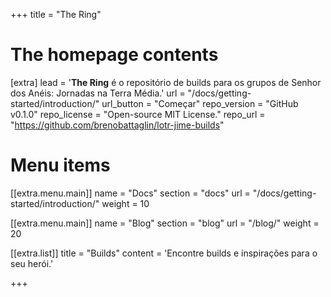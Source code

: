 +++
title = "The Ring"

# The homepage contents
[extra]
lead = '<b>The Ring</b> é o repositório de builds para os grupos de Senhor dos Anéis: Jornadas na Terra Média.'
url = "/docs/getting-started/introduction/"
url_button = "Começar"
repo_version = "GitHub v0.1.0"
repo_license = "Open-source MIT License."
repo_url = "https://github.com/brenobattaglin/lotr-jime-builds"

# Menu items
[[extra.menu.main]]
name = "Docs"
section = "docs"
url = "/docs/getting-started/introduction/"
weight = 10

[[extra.menu.main]]
name = "Blog"
section = "blog"
url = "/blog/"
weight = 20

[[extra.list]]
title = "Builds"
content = 'Encontre builds e inspirações para o seu herói.'

+++
